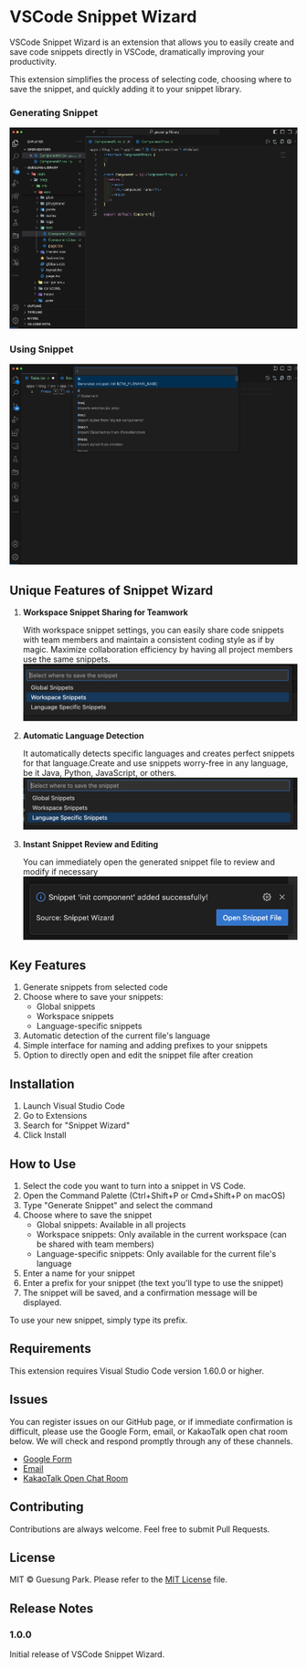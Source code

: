 # VSCode Snippet Wizard

VSCode Snippet Wizard is an extension that allows you to easily create and save code snippets directly in VSCode, dramatically improving your productivity.

This extension simplifies the process of selecting code, choosing where to save the snippet, and quickly adding it to your snippet library.

### Generating Snippet

![generate_snippet](images/generate_snippet.gif)

### Using Snippet

![use_snippet](images/use_snippet.gif)


## Unique Features of Snippet Wizard
1. **Workspace Snippet Sharing for Teamwork**

   With workspace snippet settings, you can easily share code snippets with team members and maintain a consistent coding style as if by magic.
   Maximize collaboration efficiency by having all project members use the same snippets.
   ![image](./images/workspace_1.png)

2. **Automatic Language Detection**

   It automatically detects specific languages and creates perfect snippets for that language.Create and use snippets worry-free in any language, be it Java, Python, JavaScript, or others.
   ![language_1](./images/language_1.png)

1. **Instant Snippet Review and Editing**

   You can immediately open the generated snippet file to review and modify if necessary
   ![review_1](./images/review_1.png)

## Key Features

1. Generate snippets from selected code
2. Choose where to save your snippets:
     - Global snippets
     - Workspace snippets
     - Language-specific snippets
3. Automatic detection of the current file's language
4. Simple interface for naming and adding prefixes to your snippets
5. Option to directly open and edit the snippet file after creation

## Installation

1. Launch Visual Studio Code
2. Go to Extensions
3. Search for "Snippet Wizard"
4. Click Install

## How to Use

1. Select the code you want to turn into a snippet in VS Code.
2. Open the Command Palette (Ctrl+Shift+P or Cmd+Shift+P on macOS)
3. Type "Generate Snippet" and select the command
4. Choose where to save the snippet
   - Global snippets: Available in all projects
   - Workspace snippets: Only available in the current workspace (can be shared with team members)
   - Language-specific snippets: Only available for the current file's language
5. Enter a name for your snippet
6. Enter a prefix for your snippet (the text you'll type to use the snippet)
7. The snippet will be saved, and a confirmation message will be displayed.

To use your new snippet, simply type its prefix.

## Requirements

This extension requires Visual Studio Code version 1.60.0 or higher.

## Issues

You can register issues on our GitHub page, or if immediate confirmation is difficult, please use the Google Form, email, or KakaoTalk open chat room below. We will check and respond promptly through any of these channels.

- [Google Form](https://forms.gle/yDXxiw1oP7J4gVDp8)
- [Email](gueit214@naver.com)
- [KakaoTalk Open Chat Room](https://open.kakao.com/o/g1bBg9Dg)

## Contributing

Contributions are always welcome. Feel free to submit Pull Requests.

## License

MIT © Guesung Park. Please refer to the [MIT License](LICENSE) file.

## Release Notes

### 1.0.0

Initial release of VSCode Snippet Wizard.
